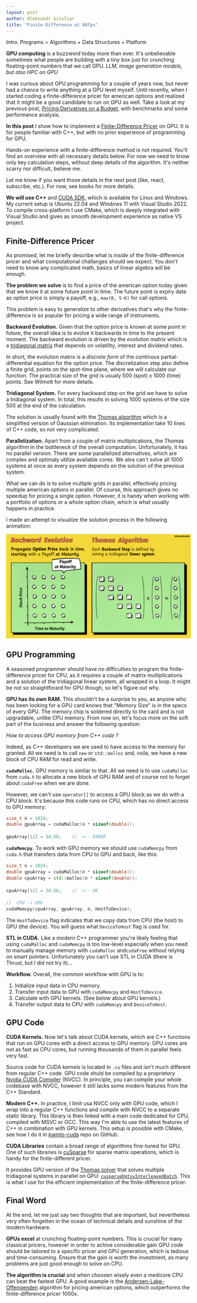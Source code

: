 ```yaml
---
layout: post
author: Oleksandr Gituliar
title: "Finite-Difference at 60fps"
---
```


_Intro._ Programs = Algorithms + Data Structures + Platform

**GPU computing** is a buzzword today more than ever. It's unbelievable sometimes what people are
building with a tiny box just for crunching floating-point numbers that we call GPU. _LLM, image
generation models, but also HPC on GPU_

I was curious about GPU programming for a couple of years now, but never had a chance to write
anything at a GPU level myself. Until recently, when I started coding a finite-difference pricer for
american options and realized that it might be a good candidate to run on GPU as well. Take a look
at my previous post, [Pricing Derivatives on a Budget](), with benchmarks and some performance
analysis.

**In this post** I show how to implement a [Finite-Difference
Pricer](https://en.wikipedia.org/wiki/Finite_difference_methods_for_option_pricing#External_links)
on GPU. It is for people familiar with C++, but with no prior experience of programming for GPU.

Hands-on experience with a finite-difference method is not required. You'll find an overview with
all necessary details below. For now we need to know only key calculation steps, without deep
details of the algorithm. It's neither scarry nor difficult, believe me.

Let me know if you want those details in the next post (like, react,
subscribe, etc.). For now, see books for more details.

**We will use C++** and [CUDA SDK](https://developer.nvidia.com/cuda-toolkit), which is available
for Linux and Windows. My current setup is Ubuntu 22.04 and Windows 11 with Visual Studio 2022. To
compile cross-platform I use CMake, which is deeply integrated with Visual Studio and gives as smooth
development experience as native VS project.

## Finite-Difference Pricer

As promised, let me briefly describe what is inside of the finite-difference pricer and what
computational challanges should we expect. You don't need to know any complicated math, basics of
linear algebra will be enough.

**The problem we solve** is to find a price of the american option today given that we know it at
some future point in time. The future point is expiry date as option price is simply a payoff, e.g.,
`max(0, S-K)` for call options.

This problem is easy to generalize to other derivatives that's why the finite-difference is so
popular for pricing a wide range of instruments.

**Backward Evolution.** Given that the option price is known at some point in future, the overall
idea is to evolve it backwards in time to the present moment. The backward evolution is driven by
the _evolution matrix_ which is a [tridiagonal
matrix](https://en.wikipedia.org/wiki/Tridiagonal_matrix) that depends on volatility, interest and
dividend rates.

In short, the evolution matrix is a _discrete form_ of the continous partial-differential equation
for the option price. The discretization step also define a finite grid, points on the spot-time
plane, where we will calculate our function. The practical size of the grid is usualy 500 (spot) x
1000 (time) points. See Wilmott for more details.

**Tridiagonal System.** For every backward step on the grid we have to solve a tridiagonal system.
In total, this results in solving 1000 systems of the size 500 at the end of the calculation.

The solution is usually found with the [Thomas
algorithm](https://en.wikipedia.org/wiki/Tridiagonal_matrix_algorithm) which is a simplified version
of Gaussian elimination. Its implementation take 10 lines of C++ code, so not very complicated.

**Parallelization.** Apart from a couple of matrix multiplications, the Thomas algorithm in the
bottleneck of the overall computation. Unfortunately, it has no parallel version. There are some
parallelized alternatives, which are complex and optimaly utilize available cores. We alos can't
solve all 1000 systems at once as every system depends on the solution of the previous system.

What we can do is to solve multiple grids in parallel, effectively pricing multiple american options
in parallel. Of course, this approach gives no speedup for pricing a single option. However, it is
handy when working with a portfolio of options or a whole option chain, which is what usually
happens in practice.

I made an attempt to visualize the solution process in the following animation:

![CPU](/assets/img/fd-cpu-comics.gif)

## GPU Programming

A seasoned programmer should have no difficulties to program the finite-difference pricer for CPU,
as it requires a couple of matrix multiplications and a solution of the tridiagonal linear system,
all wrapped in a loop. It might be not so straightforard for GPU though, so let's figure out why.

**GPU has its own RAM.** This shouldn't be a surprise to you, as anyone who has been looking for a
GPU card knows that "Memory Size" is in the specs of every GPU. The memory chip is soldered directly
to the card and is not upgradable, unlike CPU memory. From now on, let's focus more on the soft part
of the business and answer the following question:

_How to access GPU memory from C++ code ?_

Indeed, as C++ developers we are used to have access to the memory for granted. All we need is to
call `new` or `std::malloc` and, voila, we have a new block of CPU RAM for read and write.

**`cudaMalloc`.** GPU memory is similar to that. All we need is to use `cudaMalloc` from `cuda.h` to
allocate a new block of GPU RAM and of course not to forget about `cudaFree` when we are done.

However, we can't use `operator[]` to access a GPU block as we do with a CPU block. It's because
this code runs on CPU, which has no direct access to GPU memory:

```cpp
size_t n = 1024;
double gpuArray = cudaMalloc(n * sizeof(double));

gpuArray[12] = 34.56;    //  <-- ERROR
```

**`cudaMemcpy`.** To work with GPU memory we should use `cudaMemcpy` from `cuda.h` that transfers
data from CPU to GPU and back, like this:

```cpp
size_t n = 1024;
double gpuArray = cudaMalloc(n * sizeof(double));
double cpuArray = std::malloc(n * sizeof(double));

cpuArray[12] = 34.56;    //  <-- OK

//  CPU -> GPU
cudaMemcpy(cpuArray, gpuArray, n, HostToDevice);
```

The `HostToDevice` flag indicates that we copy data from CPU (the host) to GPU (the device). You
will guess what `DeviceToHost` flag is used for.

**STL in CUDA.** Like a modern C++ programmer you're likely feeling that using `cudaMalloc` and
`cudaMemcpy` is too low-level especially when you need to manually manage memory with `cudaMalloc`
and`cudaFree` without relying on smart pointers. Unfortunately you can't use STL in CUDA (there is
Thrust, but I did not try it)...

**Workflow.** Overall, the common workflow with GPU is to:

1. Initialize input data in CPU memory.
2. Transfer input data to GPU with `cudaMemcpy` and `HostToDevice`.
3. Calculate with GPU kernels. (See below about GPU kernels.)
4. Transfer output data to CPU with `cudaMemcpy` and `DeviceToHost`.

## GPU Code

**CUDA Kernels.** Now let's talk about CUDA kernels, which are C++ functions that run on GPU cores
with a direct access to GPU memory. GPU cores are not as fast as CPU cores, but running thousands of
them in parallel feels very fast.

Source code for CUDA kernels is located in `.cu` files and isn't much different from regular C++
code. GPU code shuld be compiled by a proprietory [Nvidia CUDA
Compiler](https://en.wikipedia.org/wiki/Nvidia_CUDA_Compiler) (NVCC). In principle, you can compile
your whole codebase with NVCC, however it still lacks some modern features from the C++ Standard.

**Modern C++.** In practice, I limit usa NVCC only with GPU code, which I wrap into a regular C++
functions and compile with NVCC to a separate static library. This library is then linked with a
main code dedicated for CPU, compiled with MSVC or GCC. This way I'm able to use the latest features
of C++ in combination with GPU kernels. This setup is possible with CMake, see how I do it in
[kwinto-cuda](https://github.com/gituliar/kwinto-cuda) repo on GitHub.

**CUDA Libraries** contain a broad range of algorithms fine-tuned for GPU. One of such libraries is
[cuSparse](https://developer.nvidia.com/cusparse) for sparse matrix operations, which is handy for
the finite-different pricer.

It provides GPU version of the [Thomas
solver](https://en.wikipedia.org/wiki/Tridiagonal_matrix_algorithm) that solves multiple tridiagonal
systems in parallel on GPU:
[`cusparseDgtsvInterleavedBatch`](https://docs.nvidia.com/cuda/cusparse/#gtsvInterleavedBatch). This
is what I use for the efficient implementation of the finite-difference pricer.

## Final Word

At the end, let me just say two thoughts that are important, but nevertheless very often forgetten
in the ocean of technical details and sunshine of the modern hardware.

**GPUs excel** at crunching floating-point numbers. This is crucial for many classical pricers,
however in order to achive considerable gain GPU code should be tailored to a specific pricer and
GPU generation, which is tedious and time-consuming. Ensure that the gain is worth the investment,
as many problems are just good enough to solve on CPU.

**The algorithm is crucial** and when choosen wisely even a medicore CPU can beat the fastest GPU. A
good example is the
[Andersen-Lake-Offengenden](https://papers.ssrn.com/sol3/papers.cfm?abstract_id=2547027) algorithm
for pricing american options, which outperforms the finite-difference pricer 1000x.
